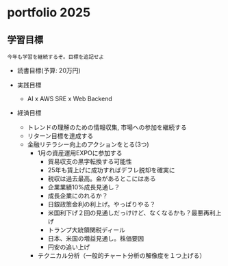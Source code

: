# portfolio 2025

## 学習目標

`今年も学習を継続するぞ。目標を追記せよ`

- 読書目標(予算: 20万円)

- 実践目標
  - AI x AWS SRE x Web Backend

- 経済目標
  - トレンドの理解のための情報収集, 市場への参加を継続する
  - リターン目標を達成する
  - 金融リテラシー向上のアクションをとる(3つ)
    - 1月の資産運用EXPOに参加する
      - 貿易収支の黒字転換する可能性
      - 25年も賃上げに成功すればデフレ脱却を確実に
      - 税収は過去最高。金があるとこにはある
      - 企業業績10%成長見通し？
      - 成長企業にのれるか？
      - 日銀政策金利の利上げ。やっぱりやる？
      - 米国利下げ２回の見通しだっけけど、なくなるかも？最悪再利上げ
      - トランプ大統領関税ディール
      - 日本、米国の増益見通し。株価要因
      - 円安の追い上げ
    - テクニカル分析（一般的チャート分析の解像度を１つ上げる）
